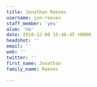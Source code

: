 ```yaml
---
title: Jonathan Reeves
username: jon-reeves
staff_member: 'yes'
alum: 'no'
date: 2018-12-08 15:46:45 +0000
headshot: ''
email: ''
web: ''
twitter: ''
first_name: Jonathan
family_name: Reeves

---
```

